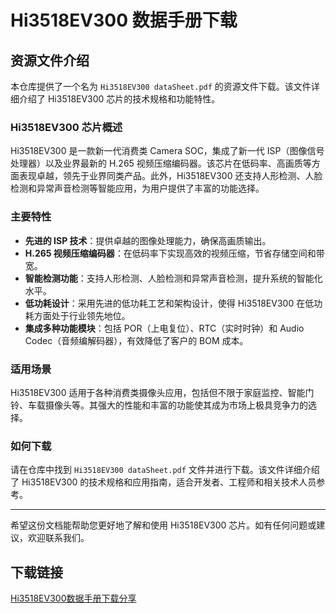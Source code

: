 # Hi3518EV300 数据手册下载

## 资源文件介绍

本仓库提供了一个名为 `Hi3518EV300 dataSheet.pdf` 的资源文件下载。该文件详细介绍了 Hi3518EV300 芯片的技术规格和功能特性。

### Hi3518EV300 芯片概述

Hi3518EV300 是一款新一代消费类 Camera SOC，集成了新一代 ISP（图像信号处理器）以及业界最新的 H.265 视频压缩编码器。该芯片在低码率、高画质等方面表现卓越，领先于业界同类产品。此外，Hi3518EV300 还支持人形检测、人脸检测和异常声音检测等智能应用，为用户提供了丰富的功能选择。

### 主要特性

- **先进的 ISP 技术**：提供卓越的图像处理能力，确保高画质输出。
- **H.265 视频压缩编码器**：在低码率下实现高效的视频压缩，节省存储空间和带宽。
- **智能检测功能**：支持人形检测、人脸检测和异常声音检测，提升系统的智能化水平。
- **低功耗设计**：采用先进的低功耗工艺和架构设计，使得 Hi3518EV300 在低功耗方面处于行业领先地位。
- **集成多种功能模块**：包括 POR（上电复位）、RTC（实时时钟）和 Audio Codec（音频编解码器），有效降低了客户的 BOM 成本。

### 适用场景

Hi3518EV300 适用于各种消费类摄像头应用，包括但不限于家庭监控、智能门铃、车载摄像头等。其强大的性能和丰富的功能使其成为市场上极具竞争力的选择。

### 如何下载

请在仓库中找到 `Hi3518EV300 dataSheet.pdf` 文件并进行下载。该文件详细介绍了 Hi3518EV300 的技术规格和应用指南，适合开发者、工程师和相关技术人员参考。

---

希望这份文档能帮助您更好地了解和使用 Hi3518EV300 芯片。如有任何问题或建议，欢迎联系我们。

## 下载链接

[Hi3518EV300数据手册下载分享](https://pan.quark.cn/s/666a3e83490e)
